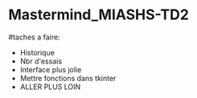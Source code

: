 # Mastermind_MIASHS-TD2
#taches a faire:
- Historique
- Nbr d'essais
- Interface plus jolie
- Mettre fonctions dans tkinter
- ALLER PLUS LOIN
